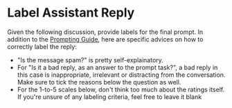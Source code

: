 # Label Assistant Reply

Given the following discussion, provide labels for the final prompt. In addition
to the
[Prompting Guide](https://projects.laion.ai/Open-Assistant/docs/guides/prompting),
here are specific advices on how to correctly label the reply:

- "Is the message spam?" is pretty self-explainatory.
- For "Is it a bad reply, as an answer to the prompt task?", a bad reply in this
  case is inappropriate, irrelevant or distracting from the conversation. Make
  sure to tick the reasons below the question as well.
- For the 1-to-5 scales below, don't think too much about the ratings itself. If
  you're unsure of any labeling criteria, feel free to leave it blank
